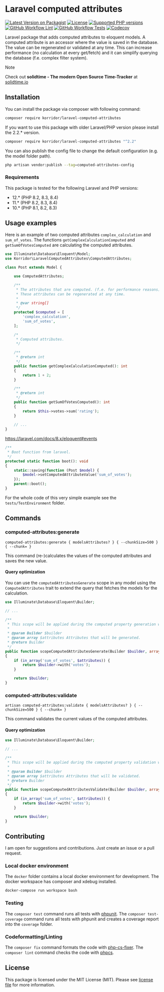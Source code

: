 # Laravel computed attributes

[![Latest Version on Packagist](https://img.shields.io/packagist/v/korridor/laravel-computed-attributes?style=flat-square)](https://packagist.org/packages/korridor/laravel-computed-attributes)
[![License](https://img.shields.io/packagist/l/korridor/laravel-computed-attributes?style=flat-square)](license.md)
[![Supported PHP versions](https://img.shields.io/packagist/php-v/korridor/laravel-computed-attributes?style=flat-square)](https://packagist.org/packages/korridor/laravel-computed-attributes)
[![GitHub Workflow Lint](https://img.shields.io/github/actions/workflow/status/korridor/laravel-computed-attributes/lint.yml?label=lint&style=flat-square)](https://github.com/korridor/laravel-computed-attributes/actions/workflows/lint.yml)
[![GitHub Workflow Tests](https://img.shields.io/github/actions/workflow/status/korridor/laravel-computed-attributes/unittests.yml?label=tests&style=flat-square)](https://github.com/korridor/laravel-computed-attributes/actions/workflows/unittests.yml)
[![Codecov](https://img.shields.io/codecov/c/github/korridor/laravel-computed-attributes?style=flat-square)](https://codecov.io/gh/korridor/laravel-computed-attributes)

Laravel package that adds computed attributes to eloquent models.
A computed attribute is an accessor where the value is saved in the database.
The value can be regenerated or validated at any time.
This can increase performance (no calculation at every get/fetch) and it can simplify querying the database (f.e. complex filter system). 

> [!NOTE]
> Check out **solidtime - The modern Open Source Time-Tracker** at [solidtime.io](https://www.solidtime.io)

## Installation

You can install the package via composer with following command:

```bash
composer require korridor/laravel-computed-attributes
```

If you want to use this package with older Laravel/PHP version please install the 2.2.* version.

```bash
composer require korridor/laravel-computed-attributes "^2.2"
```

You can also publish the config file to change the default configuration (e.g. the model folder path).

```bash
php artisan vendor:publish --tag=computed-attributes-config
```

### Requirements

This package is tested for the following Laravel and PHP versions:

 - 12.* (PHP 8.2, 8.3, 8.4)
 - 11.* (PHP 8.2, 8.3, 8.4)
 - 10.* (PHP 8.1, 8.2, 8.3)
 
## Usage examples

Here is an example of two computed attributes `complex_calculation` and `sum_of_votes`.
The functions `getComplexCalculationComputed` and `getSumOfVotesComputed` are calculating the computed attributes.

```php
use Illuminate\Database\Eloquent\Model;
use Korridor\LaravelComputedAttributes\ComputedAttributes;

class Post extends Model {

    use ComputedAttributes;

    /**
     * The attributes that are computed. (f.e. for performance reasons)
     * These attributes can be regenerated at any time.
     *
     * @var string[]
     */
    protected $computed = [
        'complex_calculation',
        'sum_of_votes',
    ];

    /*
     * Computed attributes.
     */

    /**
     * @return int
     */
    public function getComplexCalculationComputed(): int
    {
        return 1 + 2;
    }

    /**
     * @return int
     */
    public function getSumOfVotesComputed(): int
    {
        return $this->votes->sum('rating');
    }
    
    // ...
}
```



https://laravel.com/docs/8.x/eloquent#events

```php
/**
 * Boot function from laravel.
 */
protected static function boot(): void
{
    static::saving(function (Post $model) {
        $model->setComputedAttributeValue('sum_of_votes');
    });
    parent::boot();
}
```

For the whole code of this very simple example see the `tests/TestEnvironment` folder.

## Commands

### computed-attributes:generate

```
computed-attributes:generate { modelsAttributes? } { --chunkSize=500 } { --chunk= }
```

This command (re-)calculates the values of the computed attributes and saves the new value.

#### Query optimization

You can use the `computedAttributesGenerate` scope in any model using the `ComputedAttributes` trait to extend the query that fetches the models for the calculation.

```php
use Illuminate\Database\Eloquent\Builder;

// ...

/**
 * This scope will be applied during the computed property generation with artisan computed-attributes:generate.
 *
 * @param Builder $builder
 * @param array $attributes Attributes that will be generated.
 * @return Builder
 */
public function scopeComputedAttributesGenerate(Builder $builder, array $attributes): Builder
{
    if (in_array('sum_of_votes', $attributes)) {
        return $builder->with('votes');
    }

    return $builder;
}
```

### computed-attributes:validate

```
artisan computed-attributes:validate { modelsAttributes? } { --chunkSize=500 } { --chunk= }
```

This command validates the current values of the computed attributes.

#### Query optimization

```php
use Illuminate\Database\Eloquent\Builder;

// ...

/**
 * This scope will be applied during the computed property validation with artisan computed-attributes:validate.
 *
 * @param Builder $builder
 * @param array $attributes Attributes that will be validated.
 * @return Builder
 */
public function scopeComputedAttributesValidate(Builder $builder, array $attributes): Builder
{
    if (in_array('sum_of_votes', $attributes)) {
        return $builder->with('votes');
    }

    return $builder;
}
```

## Contributing

I am open for suggestions and contributions. Just create an issue or a pull request.

### Local docker environment

The `docker` folder contains a local docker environment for development.
The docker workspace has composer and xdebug installed.

```bash
docker-compose run workspace bash
```

### Testing

The `composer test` command runs all tests with [phpunit](https://phpunit.de/).
The `composer test-coverage` command runs all tests with phpunit and creates a coverage report into the `coverage` folder.

### Codeformatting/Linting

The `composer fix` command formats the code with [php-cs-fixer](https://github.com/FriendsOfPHP/PHP-CS-Fixer).
The `composer lint` command checks the code with [phpcs](https://github.com/squizlabs/PHP_CodeSniffer).

## License

This package is licensed under the MIT License (MIT). Please see [license file](license.md) for more information.
